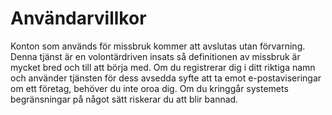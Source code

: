 # Användarvillkor

Konton som används för missbruk kommer att avslutas utan förvarning. Denna tjänst är en volontärdriven insats så definitionen av missbruk är mycket bred och till att börja med. Om du registrerar dig i ditt riktiga namn och använder tjänsten för dess avsedda syfte att ta emot e-postaviseringar om ett företag, behöver du inte oroa dig. Om du kringgår systemets begränsningar på något sätt riskerar du att blir bannad.
